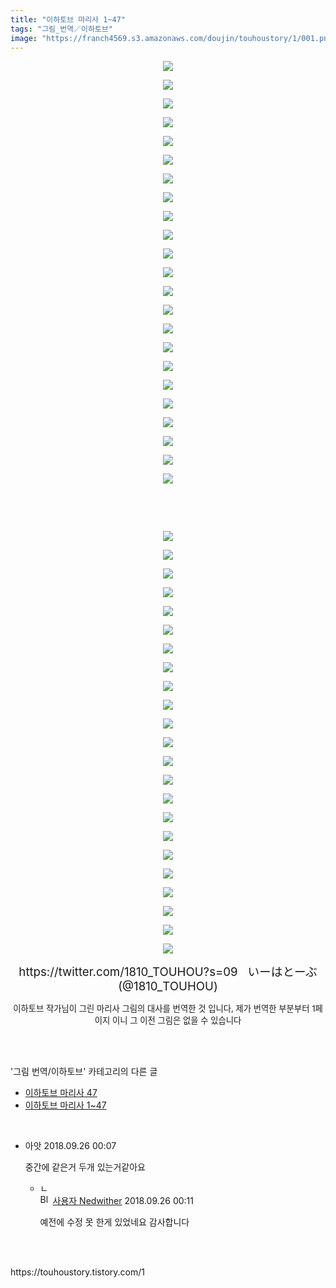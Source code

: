 ```yaml
---
title: "이하토브 마리사 1~47"
tags: "그림_번역／이하토브"
image: "https://franch4569.s3.amazonaws.com/doujin/touhoustory/1/001.png"
---
```

<div class="article">
<div class="tt_article_useless_p_margin"><p style="text-align: center; clear: none; float: none;"><img src="{{ site.imgserver2 }}/touhoustory/1/001.png"/></p><p style="text-align: center; clear: none; float: none;"><img src="{{ site.imgserver2 }}/touhoustory/1/002.png"/></p><p style="text-align: center; clear: none; float: none;"><img src="{{ site.imgserver2 }}/touhoustory/1/003.png"/></p><p style="text-align: center; clear: none; float: none;"><img src="{{ site.imgserver2 }}/touhoustory/1/004.png"/></p><p style="text-align: center; clear: none; float: none;"><img src="{{ site.imgserver2 }}/touhoustory/1/005.png"/></p><p style="text-align: center; clear: none; float: none;"><img src="{{ site.imgserver2 }}/touhoustory/1/006.png"/></p><p style="text-align: center; clear: none; float: none;"><img src="{{ site.imgserver2 }}/touhoustory/1/007.png"/></p><p style="text-align: center; clear: none; float: none;"><img src="{{ site.imgserver2 }}/touhoustory/1/008.png"/></p><p style="text-align: center; clear: none; float: none;"><img src="{{ site.imgserver2 }}/touhoustory/1/009.png"/></p><p style="text-align: center; clear: none; float: none;"><img src="{{ site.imgserver2 }}/touhoustory/1/010.png"/></p><p style="text-align: center; clear: none; float: none;"><img src="{{ site.imgserver2 }}/touhoustory/1/011.png"/></p><p style="text-align: center; clear: none; float: none;"><img src="{{ site.imgserver2 }}/touhoustory/1/012.png"/></p><p style="text-align: center; clear: none; float: none;"><img src="{{ site.imgserver2 }}/touhoustory/1/013.png"/></p><p style="text-align: center; clear: none; float: none;"><img src="{{ site.imgserver2 }}/touhoustory/1/014.png"/></p><p style="text-align: center; clear: none; float: none;"><img src="{{ site.imgserver2 }}/touhoustory/1/015.png"/></p><p></p><p style="text-align: center; clear: none; float: none;"><img src="{{ site.imgserver2 }}/touhoustory/1/016.png"/></p><p style="text-align: center; clear: none; float: none;"><img src="{{ site.imgserver2 }}/touhoustory/1/017.png"/></p><p style="text-align: center; clear: none; float: none;"><img src="{{ site.imgserver2 }}/touhoustory/1/018.png"/></p><p style="text-align: center; clear: none; float: none;"><img src="{{ site.imgserver2 }}/touhoustory/1/019.png"/></p><p style="text-align: center; clear: none; float: none;"><img src="{{ site.imgserver2 }}/touhoustory/1/020.png"/></p><p style="text-align: center; clear: none; float: none;"><img src="{{ site.imgserver2 }}/touhoustory/1/021.png"/></p><p style="text-align: center; clear: none; float: none;"><img src="{{ site.imgserver2 }}/touhoustory/1/022.png"/></p><p style="text-align: center; clear: none; float: none;"><img src="{{ site.imgserver2 }}/touhoustory/1/023.png"/></p><p style="text-align: center; clear: none; float: none;"><br/></p><p style="text-align: center; clear: none; float: none;"><br/></p><p style="text-align: center; clear: none; float: none;"><img src="{{ site.imgserver2 }}/touhoustory/1/024.png"/></p><p style="text-align: center; clear: none; float: none;"><img src="{{ site.imgserver2 }}/touhoustory/1/025.png"/></p><p style="text-align: center; clear: none; float: none;"><img src="{{ site.imgserver2 }}/touhoustory/1/026.png"/></p><p style="text-align: center; clear: none; float: none;"><img src="{{ site.imgserver2 }}/touhoustory/1/027.png"/></p><p></p><p style="text-align: center; clear: none; float: none;"><img src="{{ site.imgserver2 }}/touhoustory/1/028.png"/></p><p style="text-align: center; clear: none; float: none;"><img src="{{ site.imgserver2 }}/touhoustory/1/029.png"/></p><p style="text-align: center; clear: none; float: none;"><img src="{{ site.imgserver2 }}/touhoustory/1/030.png"/></p><p style="text-align: center; clear: none; float: none;"><img src="{{ site.imgserver2 }}/touhoustory/1/031.png"/></p><p style="text-align: center; clear: none; float: none;"><img src="{{ site.imgserver2 }}/touhoustory/1/032.png"/></p><p style="text-align: center; clear: none; float: none;"><img src="{{ site.imgserver2 }}/touhoustory/1/033.png"/></p><p style="text-align: center; clear: none; float: none;"><img src="{{ site.imgserver2 }}/touhoustory/1/034.jpg"/></p><p style="text-align: center; clear: none; float: none;"><img src="{{ site.imgserver2 }}/touhoustory/1/035.jpg"/></p><p style="text-align: center; clear: none; float: none;"><img src="{{ site.imgserver2 }}/touhoustory/1/036.jpg"/></p><p style="text-align: center; clear: none; float: none;"><img src="{{ site.imgserver2 }}/touhoustory/1/037.jpg"/></p><p style="text-align: center; clear: none; float: none;"><img src="{{ site.imgserver2 }}/touhoustory/1/038.jpg"/></p><p></p><p style="text-align: center; clear: none; float: none;"><img src="{{ site.imgserver2 }}/touhoustory/1/039.jpg"/></p><p style="text-align: center; clear: none; float: none;"><img src="{{ site.imgserver2 }}/touhoustory/1/040.jpg"/></p><p style="text-align: center; clear: none; float: none;"><img src="{{ site.imgserver2 }}/touhoustory/1/041.jpg"/></p><p style="text-align: center; clear: none; float: none;"><img src="{{ site.imgserver2 }}/touhoustory/1/042.jpg"/></p><p style="text-align: center; clear: none; float: none;"><img src="{{ site.imgserver2 }}/touhoustory/1/043.jpg"/></p><p style="text-align: center; clear: none; float: none;"><img src="{{ site.imgserver2 }}/touhoustory/1/044.jpg"/></p><p style="text-align: center; clear: none; float: none;"><img src="{{ site.imgserver2 }}/touhoustory/1/045.jpg"/></p><p style="text-align: center; clear: none; float: none;"><img src="{{ site.imgserver2 }}/touhoustory/1/046.jpg"/></p><p style="text-align: center; clear: none; float: none;"><span style="font-size: 14pt;">https://twitter.com/1810_TOUHOU?s=09  </span><span style="font-size: 14pt;"> いーはとーぶ(@1810_TOUHOU)</span></p><p style="text-align: center; clear: none; float: none;"><span style="font-size: 10pt;">이하토브 작가님이 그린 마리사 그림의 대사를 번역한 것 입니다, 제가 번역한 부분부터 1페이지 이니 그 이전 그림은 없을 수 있습니다</span></p></div></div><br/>
<div class="tagTrail">
</div><br/>
<div class="another">
<p>'그림 번역/이하토브' 카테고리의 다른 글</p>
<ul>
<li><a href="/touhoustory_34">이하토브 마리사 47</a></li>
<li><a href="/touhoustory_1">이하토브 마리사 1~47</a></li>
</ul>
</div><br/>
<div class="cb_lstcomment">
<ul>
<li class="cb_thumb_off" id="comment14530076">
<div class="cb_comment_area">
<div class="cb_info_area">
<div class="cb_section">
<span class="cb_nick_name">아앗</span>
<span class="cb_date">2018.09.26 00:07 </span>
</div>
</div>
<div class="cb_dsc_comment">
<p class="cb_dsc">
										중간에 같은거 두개 있는거같아요
									</p>
</div>
<ul>
<li class="cb_thumb_off" id="comment14530082">
<span class="cb_bu_subnode">ㄴ</span>
<div class="cb_comment_area">
<div class="cb_info_area">
<div class="cb_section">
<span class="cb_nick_name"><img alt="BlogIcon" height="16" onerror="this.parentNode.removeChild(this)" src="https://touhoustory.tistory.com/index.gif" width="16"/> <a href="https://touhoustory.tistory.com" onclick="return openLinkInNewWindow(this)">사용자 Nedwither</a></span>
<span class="cb_date">2018.09.26 00:11 </span>
</div>
</div>
<div class="cb_dsc_comment">
<p class="cb_dsc">
															예전에 수정 못 한게 있었네요 감사합니다
														</p>
</div>
</div>
</li>
</ul>
</div></li>
</ul>
</div><br/>
<br/>
<p id="refer">https://touhoustory.tistory.com/1</p>
<br/>
